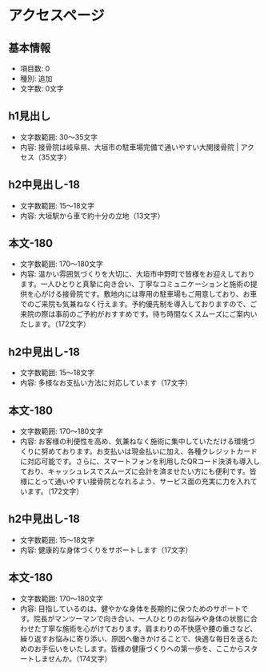 # アクセスページ

## 基本情報
- 項目数: 0
- 種別: 追加
- 文字数: 0文字

## h1見出し
- 文字数範囲: 30～35文字
- 内容: 接骨院は岐阜県、大垣市の駐車場完備で通いやすい大関接骨院 | アクセス（35文字）

## h2中見出し-18
- 文字数範囲: 15～18文字
- 内容: 大垣駅から車で約十分の立地（13文字）

## 本文-180
- 文字数範囲: 170～180文字
- 内容: 温かい雰囲気づくりを大切に、大垣市中野町で皆様をお迎えしております。一人ひとりと真摯に向き合い、丁寧なコミュニケーションと施術の提供を心がける接骨院です。敷地内には専用の駐車場もご用意しており、お車でのご来院も気兼ねなく行えます。予約優先制を導入しておりますので、ご来院の際は事前のご予約がおすすめです。待ち時間なくスムーズにご案内いたします。（172文字）

## h2中見出し-18
- 文字数範囲: 15～18文字
- 内容: 多様なお支払い方法に対応しています（17文字）

## 本文-180
- 文字数範囲: 170～180文字
- 内容: お客様の利便性を高め、気兼ねなく施術に集中していただける環境づくりに努めております。お支払いは現金払いに加え、各種クレジットカードに対応可能です。さらに、スマートフォンを利用したQRコード決済も導入しており、キャッシュレスでスムーズに会計を済ませたい方にも便利です。皆様にとって通いやすい接骨院となれるよう、サービス面の充実に力を入れています。（172文字）

## h2中見出し-18
- 文字数範囲: 15～18文字
- 内容: 健康的な身体づくりをサポートします（17文字）

## 本文-180
- 文字数範囲: 170～180文字
- 内容: 目指しているのは、健やかな身体を長期的に保つためのサポートです。院長がマンツーマンで向き合い、一人ひとりのお悩みや身体の状態に合わせた丁寧な施術を心がけております。肩まわりの不快感や腰の重さなど、繰り返すお悩みに寄り添い、原因へ働きかけることで、快適な毎日を送るためのお手伝いをいたします。皆様の健康づくりへの第一歩を、ここからスタートしませんか。（174文字）
